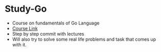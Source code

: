 # Study-Go
- Course on fundamentals of Go Language
- [Course Link](https://www.udemy.com/course/go-the-complete-guide)
- Step by step commit with lectures
- Will also try to solve some real life problems and task that comes up with it.